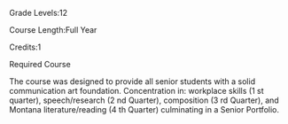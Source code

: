 Grade Levels:12

Course Length:Full Year

Credits:1

Required Course

The course was designed to provide all senior students with a solid communication art foundation. Concentration in: workplace skills (1 st quarter), speech/research (2 nd Quarter), composition (3 rd Quarter), and Montana literature/reading (4 th Quarter) culminating in a Senior Portfolio.